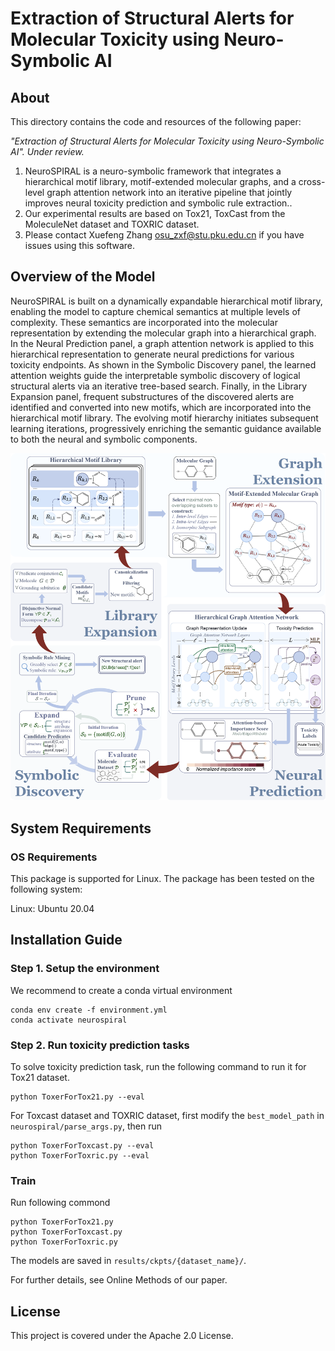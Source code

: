 # Extraction of Structural Alerts for Molecular Toxicity using Neuro-Symbolic AI

## About
This directory contains the code and resources of the following paper:

<i>"Extraction of Structural Alerts for Molecular Toxicity using Neuro-Symbolic AI". Under review. </i>

1. NeuroSPIRAL is a neuro-symbolic framework that integrates a hierarchical motif library, motif-extended molecular graphs, and a cross-level graph attention network into an iterative pipeline that jointly improves neural toxicity prediction and symbolic rule extraction..
2. Our experimental results are based on Tox21, ToxCast from the MoleculeNet dataset and TOXRIC dataset.
3. Please contact Xuefeng Zhang osu_zxf@stu.pku.edu.cn if you have issues using this software.

## Overview of the Model
NeuroSPIRAL is built on a dynamically expandable hierarchical motif library, enabling the model to capture chemical semantics at multiple levels of complexity. These semantics are incorporated into the molecular representation by extending the molecular graph into a hierarchical graph. In the Neural Prediction panel, a graph attention network is applied to this hierarchical representation to generate neural predictions for various toxicity endpoints. As shown in the Symbolic Discovery panel, the learned attention weights guide the interpretable symbolic discovery of logical structural alerts via an iterative tree-based search. Finally, in the Library Expansion panel, frequent substructures of the discovered alerts are identified and converted into new motifs, which are incorporated into the hierarchical motif library. The evolving motif hierarchy initiates subsequent learning iterations, progressively enriching the semantic guidance available to both the neural and symbolic components.

<p align="center">
<img src="figs/Framework.png" > 
</p>

## System Requirements
### OS Requirements
This package is supported for Linux. The package has been tested on the following system:

Linux: Ubuntu 20.04

## Installation Guide
### Step 1. Setup the environment
We recommend to create a conda virtual environment
```
conda env create -f environment.yml
conda activate neurospiral
```

### Step 2. Run toxicity prediction tasks
To solve toxicity prediction task, run the following command to run it for Tox21 dataset.

```
python ToxerForTox21.py --eval
```

For Toxcast dataset and TOXRIC dataset, first modify the `best_model_path` in `neurospiral/parse_args.py`, then run

```
python ToxerForToxcast.py --eval
python ToxerForToxric.py --eval
```

### Train
Run following commond

```
python ToxerForTox21.py
python ToxerForToxcast.py
python ToxerForToxric.py
```

The models are saved in `results/ckpts/{dataset_name}/`.

For further details, see Online Methods of our paper. 

## License
This project is covered under the Apache 2.0 License.